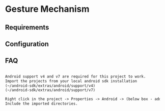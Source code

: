 Gesture Mechanism
=================


Requirements
-------------



Configuration
-------------




FAQ
-------------

```xml

Android support v4 and v7 are required for this project to work.
Import the projects from your local android sdk installation
(~/android-sdk/extras/android/support/v4)
(~/android-sdk/extras/android/support/v7)

Right click in the project -> Properties -> Android -> (below box - add)
Include the imported directories.


```








